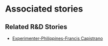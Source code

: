 # Associated stories

<!-- !!DO NOT REMOVE!! start autogenerated hyperlinks -->
## Related R&D Stories
- [Experimenter\-Philippines\-Francis Capistrano](/RnD-Archive/stories/?doc=Experimenters_PHL)
<!-- !!DO NOT REMOVE!! end autogenerated hyperlinks -->